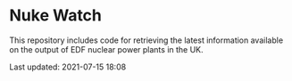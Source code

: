 # Nuke Watch

This repository includes code for retrieving the latest information available on the output of EDF nuclear power plants in the UK.

Last updated: 2021-07-15 18:08